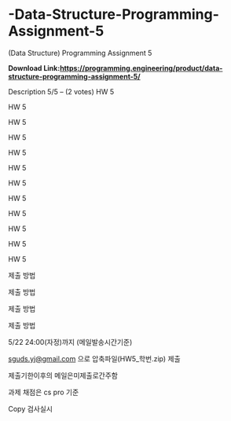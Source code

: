 # -Data-Structure-Programming-Assignment-5
(Data Structure) Programming Assignment 5

**Download Link:https://programming.engineering/product/data-structure-programming-assignment-5/**

Description
5/5 – (2 votes)
  HW 5

  HW 5

  HW 5

  HW 5

  HW 5

  HW 5

  HW 5

  HW 5

  HW 5

  HW 5

  HW 5

  HW 5

  제출 방법

  제출 방법

  제출 방법

  제출 방법

 5/22 24:00(자정)까지 (메일발송시간기준)

 sguds.yj@gmail.com 으로 압축파일(HW5_학번.zip) 제출



 제출기한이후의 메일은미제출로간주함

 과제 채점은 cs pro 기준

 Copy 검사실시

